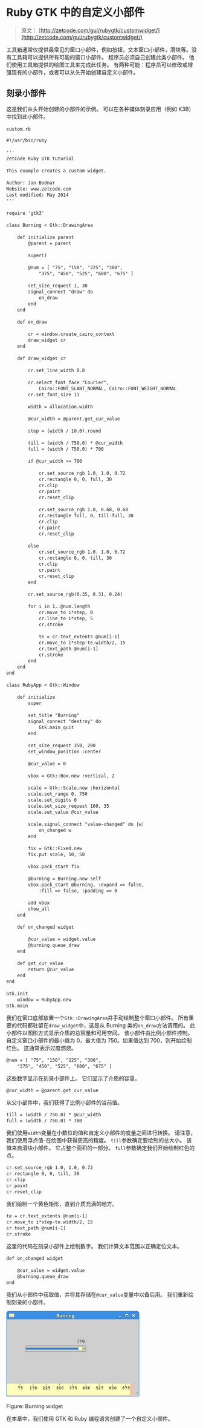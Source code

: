 # Ruby GTK 中的自定义小部件

> 原文： [http://zetcode.com/gui/rubygtk/customwidget/](http://zetcode.com/gui/rubygtk/customwidget/)

工具箱通常仅提供最常见的窗口小部件，例如按钮，文本窗口小部件，滑块等。没有工具箱可以提供所有可能的窗口小部件。 程序员必须自己创建此类小部件。 他们使用工具箱提供的绘图工具来完成此任务。 有两种可能：程序员可以修改或增强现有的小部件，或者可以从头开始创建自定义小部件。

## 刻录小部件

这是我们从头开始创建的小部件的示例。 可以在各种媒体刻录应用（例如 K3B）中找到此小部件。

`custom.rb`

```
#!/usr/bin/ruby

'''
ZetCode Ruby GTK tutorial

This example creates a custom widget.

Author: Jan Bodnar
Website: www.zetcode.com
Last modified: May 2014
'''

require 'gtk3'

class Burning < Gtk::DrawingArea

    def initialize parent
        @parent = parent

        super()

        @num = [ "75", "150", "225", "300", 
            "375", "450", "525", "600", "675" ]

        set_size_request 1, 30
        signal_connect "draw" do
            on_draw
        end
    end

    def on_draw

        cr = window.create_cairo_context
        draw_widget cr
    end

    def draw_widget cr

        cr.set_line_width 0.8

        cr.select_font_face "Courier", 
            Cairo::FONT_SLANT_NORMAL, Cairo::FONT_WEIGHT_NORMAL
        cr.set_font_size 11

        width = allocation.width

        @cur_width = @parent.get_cur_value

        step = (width / 10.0).round

        till = (width / 750.0) * @cur_width
        full = (width / 750.0) * 700

        if @cur_width >= 700

            cr.set_source_rgb 1.0, 1.0, 0.72
            cr.rectangle 0, 0, full, 30
            cr.clip
            cr.paint
            cr.reset_clip

            cr.set_source_rgb 1.0, 0.68, 0.68
            cr.rectangle full, 0, till-full, 30
            cr.clip
            cr.paint
            cr.reset_clip

        else
            cr.set_source_rgb 1.0, 1.0, 0.72
            cr.rectangle 0, 0, till, 30
            cr.clip
            cr.paint
            cr.reset_clip
        end

        cr.set_source_rgb(0.35, 0.31, 0.24)

        for i in 1..@num.length
            cr.move_to i*step, 0
            cr.line_to i*step, 5
            cr.stroke

            te = cr.text_extents @num[i-1]
            cr.move_to i*step-te.width/2, 15
            cr.text_path @num[i-1]
            cr.stroke
        end         
    end
end

class RubyApp < Gtk::Window

    def initialize
        super

        set_title "Burning"
        signal_connect "destroy" do 
            Gtk.main_quit 
        end

        set_size_request 350, 200        
        set_window_position :center

        @cur_value = 0

        vbox = Gtk::Box.new :vertical, 2

        scale = Gtk::Scale.new :horizontal
        scale.set_range 0, 750
        scale.set_digits 0
        scale.set_size_request 160, 35
        scale.set_value @cur_value

        scale.signal_connect "value-changed" do |w|
            on_changed w
        end

        fix = Gtk::Fixed.new
        fix.put scale, 50, 50

        vbox.pack_start fix

        @burning = Burning.new self
        vbox.pack_start @burning, :expand => false, 
            :fill => false, :padding => 0

        add vbox
        show_all
    end    

    def on_changed widget

        @cur_value = widget.value
        @burning.queue_draw
    end

    def get_cur_value
        return @cur_value
    end
end

Gtk.init
    window = RubyApp.new
Gtk.main

```

我们在窗口底部放置一个`Gtk::DrawingArea`并手动绘制整个窗口小部件。 所有重要的代码都驻留在`draw_widget`中，这是从 Burning 类的`on_draw`方法调用的。 此小部件以图形方式显示介质的总容量和可用空间。 该小部件由比例小部件控制。 自定义窗口小部件的最小值为 0，最大值为 750。如果值达到 700，则开始绘制红色。 这通常表示过度燃烧。

```
@num = [ "75", "150", "225", "300", 
    "375", "450", "525", "600", "675" ]

```

这些数字显示在刻录小部件上。 它们显示了介质的容量。

```
@cur_width = @parent.get_cur_value

```

从父小部件中，我们获得了比例小部件的当前值。

```
till = (width / 750.0) * @cur_width
full = (width / 750.0) * 700

```

我们使用`width`变量在小数位的值和自定义小部件的度量之间进行转换。 请注意，我们使用浮点值-在绘图中获得更高的精度。 `till`参数确定要绘制的总大小。 该值来自滑块小部件。 它占整个面积的一部分。 `full`参数确定我们开始绘制红色的点。

```
cr.set_source_rgb 1.0, 1.0, 0.72
cr.rectangle 0, 0, till, 30
cr.clip
cr.paint
cr.reset_clip

```

我们绘制一个黄色矩形，直到介质充满的地方。

```
te = cr.text_extents @num[i-1]
cr.move_to i*step-te.width/2, 15
cr.text_path @num[i-1]
cr.stroke

```

这里的代码在刻录小部件上绘制数字。 我们计算文本范围以正确定位文本。

```
def on_changed widget

    @cur_value = widget.value
    @burning.queue_draw
end

```

我们从小部件中获取值，并将其存储在`@cur_value`变量中以备后用。 我们重新绘制刻录的小部件。

![Burning widget](img/98d1c8baa28dc2806aee2c2fdb46e4d2.jpg)

Figure: Burning widget

在本章中，我们使用 GTK 和 Ruby 编程语言创建了一个自定义小部件。